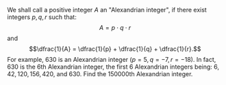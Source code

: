 We shall call a positive integer $A$ an "Alexandrian integer", if there exist integers $p, q, r$ such that:
$$A = p \cdot q \cdot r$$
and
$$\dfrac{1}{A} = \dfrac{1}{p} + \dfrac{1}{q} + \dfrac{1}{r}.$$
For example, $630$ is an Alexandrian integer ($p = 5, q = -7, r = -18$).
In fact, $630$ is the $6$th Alexandrian integer,  the first $6$ Alexandrian integers being: $6, 42, 120, 156, 420$, and $630$.
Find the $150000$th Alexandrian integer.